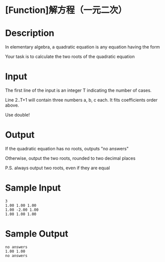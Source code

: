 # [Function]解方程（一元二次）

# Description

In elementary algebra, a quadratic equation is any equation having the form 

Your task is to calculate the two roots of the quadratic equation

# Input

The first line of the input is an integer T indicating the number of cases. 

Line 2..T+1 will contain three numbers a, b, c each. It fits coefficients order above.

Use double!

 
# Output

If the quadratic equation has no roots, outputs "no answers"

Otherwise, output the two roots, rounded to two decimal places

P.S. always output two roots, even if they are equal

# Sample Input
```
3
1.00 1.00 1.00
1.00 -2.00 1.00
1.00 1.00 1.00
```

# Sample Output
```
no answers
1.00 1.00
no answers
```
